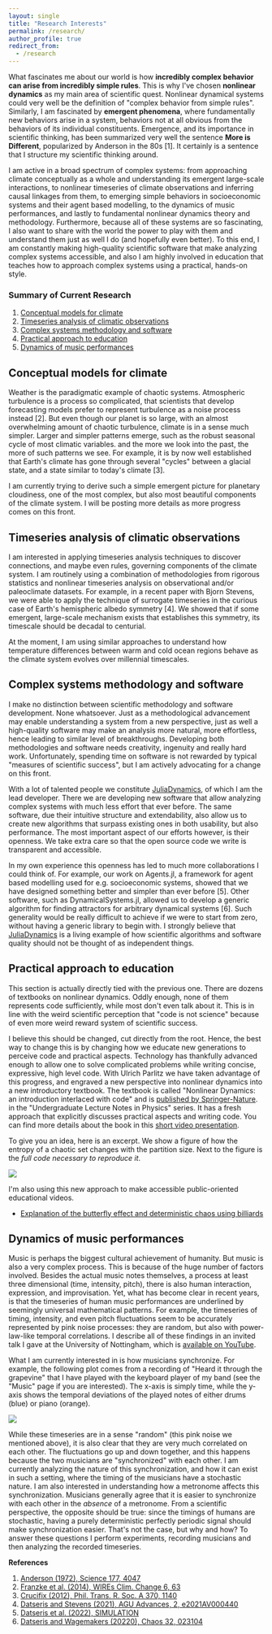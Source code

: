 ```yaml
---
layout: single
title: "Research Interests"
permalink: /research/
author_profile: true
redirect_from:
  - /research
---
```


What fascinates me about our world is how **incredibly complex behavior can arise from incredibly simple rules**. This is why I've chosen **nonlinear dynamics** as my main area of scientific quest. Nonlinear dynamical systems could very well be the definition of "complex behavior from simple rules". Similarly, I am fascinated by **emergent phenomena**, where fundamentally new behaviors arise in a system, behaviors not at all obvious from the behaviors of its individual constituents. Emergence, and its importance in scientific thinking, has been summarized very well the sentence **More is Different**, popularized by Anderson in the 80s [1]. It certainly is a sentence that I structure my scientific thinking around.

I am active in a broad spectrum of complex systems: from approaching climate conceptually as a whole and understanding its emergent large-scale interactions, to nonlinear timeseries of climate observations and inferring causal linkages from them, to emerging simple behaviors in socioeconomic systems and their agent based modelling, to the dynamics of music performances, and lastly to fundamental nonlinear dynamics theory and methodology. Furthermore, because all of these systems are so fascinating, I also want to share with the world the power to play with them and understand them just as well I do (and hopefully even better). To this end, I am constantly making high-quality scientific software that make analyzing complex systems accessible, and also I am highly involved in education that teaches how to approach complex systems using a practical, hands-on style.


### Summary of Current Research

1. [Conceptual models for climate](#conceptual-models-for-climate)
2. [Timeseries analysis of climatic observations](#timeseries-analysis-of-climatic-observations)
3. [Complex systems methodology and software](#complex-systems-methodology-and-software)
4. [Practical approach to education](#practical-approach-to-education)
5. [Dynamics of music performances](#dynamics-of-music-performances)

## Conceptual models for climate
Weather is the paradigmatic example of chaotic systems. Atmospheric turbulence is a process so complicated, that scientists that develop forecasting models prefer to represent turbulence as a noise process instead [2]. But even though our planet is so large, with an almost overwhelming amount of chaotic turbulence, climate is in a sense much simpler. Larger and simpler patterns emerge, such as the robust seasonal cycle of most climatic variables. and the more we look into the past, the more of such patterns we see. For example, it is by now well established that Earth's climate has gone through several "cycles" between a glacial state, and a state similar to today's climate [3]. 

I am currently trying to derive such a simple emergent picture for planetary cloudiness, one of the most complex, but also most beautiful components of the climate system. I will be posting more details as more progress comes on this front.

## Timeseries analysis of climatic observations
I am interested in applying timeseries analysis techniques to discover connections, and maybe even rules, governing components of the climate system. I am routinely using a combination of methodologies from rigorous statistics and nonlinear timeseries analysis on observational and/or paleoclimate datasets. For example, in a recent paper with Bjorn Stevens, we were able to apply the technique of surrogate timeseries in the curious case of Earth's hemispheric albedo symmetry [4]. We showed that if some emergent, large-scale mechanism exists that establishes this symmetry, its timescale should be decadal to centurial.

At the moment, I am using similar approaches to understand how temperature differences between warm and cold ocean regions behave as the climate system evolves over millennial timescales.

## Complex systems methodology and software
I make no distinction between scientific methodology and software development. None whatsoever. Just as a methodological advancement may enable understanding a system from a new perspective, just as well a high-quality software may make an analysis more natural, more effortless, hence leading to similar level of breakthroughs. Developing both methodologies and software needs creativity, ingenuity and really hard work. Unfortunately, spending time on software is not rewarded by typical "measures of scientific success", but I am actively advocating for a change on this front.

With a lot of talented people we constitute [JuliaDynamics](https://github.com/JuliaDynamics), of which I am the lead developer. There we are developing new software that allow analyzing complex systems with much less effort that ever before. The same software, due their intuitive structure and extendability, also allow us to create new algorithms that surpass existing ones in both usability, but also performance. The most important aspect of our efforts however, is their openness. We take extra care so that the open source code we write is transparent and accessible. 

In my own experience this openness has led to much more collaborations I could think of. For example, our work on Agents.jl, a framework for agent based modelling used for e.g. socioeconomic systems, showed that we have designed something better and simpler than ever before [5]. Other software, such as DynamicalSystems.jl, allowed us to develop a generic algorithm for finding attractors for arbitrary dynamical systems [6]. Such generality would be really difficult to achieve if we were to start from zero, without having a generic library to begin with. I strongly believe that [JuliaDynamics](https://github.com/JuliaDynamics) is a living example of how scientific algorithms and software quality should not be thought of as independent things.


## Practical approach to education
This section is actually directly tied with the previous one. There are dozens of textbooks on nonlinear dynamics. Oddly enough, none of them represents code sufficiently, while most don't even talk about it. This is in line with the weird scientific perception that "code is not science" because of even more weird reward system of scientific success.

I believe this should be changed, cut directly from the root. Hence, the best way to change this is by changing how we educate new generations to perceive code and practical aspects. Technology has thankfully advanced enough to allow one to solve complicated problems while writing concise, expressive, high level code. With Ulrich Parlitz we have taken advantage of this progress, and engraved a new perspective into nonlinear dynamics into a new introductory textbook. The textbook is called "Nonlinear Dynamics: an introduction interlaced with code" and is [published by Springer-Nature](https://link.springer.com/book/9783030910334). in the "Undergraduate Lecture Notes in Physics" series. It has a fresh approach that explicitly discusses practical aspects and writing code. You can find more details about the book in this [short video presentation](https://www.youtube.com/watch?v=04HAQXl5aj4).

To give you an idea, here is an excerpt. We show a figure of how the entropy of a chaotic set changes with the partition size. Next to the figure is the *full code necessary to reproduce it*.

![](../files/plots/book2.PNG)

I'm also using this new approach to make accessible public-oriented educational videos.

* [Explanation of the butterfly effect and deterministic chaos using billiards](https://www.youtube.com/watch?v=svV1MsUdInE)

## Dynamics of music performances
Music is perhaps the biggest cultural achievement of humanity. But music is also a very complex process. This is because of the huge number of factors involved. Besides the actual music notes themselves, a process at least three dimensional (time, intensity, pitch), there is also human interaction, expression, and improvisation. Yet, what has become clear in recent years, is that the timeseries of human music performances are underlined by seemingly universal mathematical patterns. For example, the timeseries of timing, intensity, and even pitch fluctuations seem to be accurately represented by pink noise processes: they are random, but also with power-law-like temporal correlations. I describe all of these findings in an invited talk I gave at the University of Nottingham, which is [available on YouTube](https://www.youtube.com/watch?v=9wzr5DFHJ48).

What I am currently interested in is how musicians synchronize. For example, the following plot comes from a recording of "Heard it through the grapevine" that I have played with the keyboard player of my band (see the "Music" page if you are interested). The x-axis is simply time, while the y-axis shows the temporal deviations of the played notes of either drums (blue) or piano (orange).

![](../files/plots/mtds.png)

While these timeseries are in a sense "random" (this pink noise we mentioned above), it is also clear that they are very much correlated on each other. The fluctuations go up and down together, and this happens because the two musicians are "synchronized" with each other. I am currently analyzing the nature of this synchronization, and how it can exist in such a setting, where the timing of the musicians have a stochastic nature. I am also interested in understanding how a metronome affects this synchronization. Musicians generally agree that it is easier to synchronize with each other in the *absence* of a metronome. From a scientific perspective, the opposite should be true: since the timings of humans are stochastic, having a purely deterministic perfectly periodic signal should make synchronization easier. That's not the case, but why and how? To answer these questions I perform experiments, recording musicians and then analyzing the recorded timeseries.


**References**

1. [Anderson (1972), Science 177, 4047](https://www.science.org/doi/10.1126/science.177.4047.393)
2. [Franzke et al. (2014), WIREs Clim. Change 6, 63](https://wires.onlinelibrary.wiley.com/doi/10.1002/wcc.318)
3. [Crucifix (2012), Phil. Trans. R. Soc. A 370, 1140](https://royalsocietypublishing.org/doi/10.1098/rsta.2011.0315)
4. [Datseris and Stevens (2021), AGU Advances, 2, e2021AV000440](https://agupubs.onlinelibrary.wiley.com/doi/10.1029/2021AV000440)
5. [Datseris et al. (2022), SIMULATION](https://journals.sagepub.com/doi/10.1177/00375497211068820)
6. [Datseris and Wagemakers (20220), Chaos 32, 023104](https://doi.org/10.1063/5.0076568)